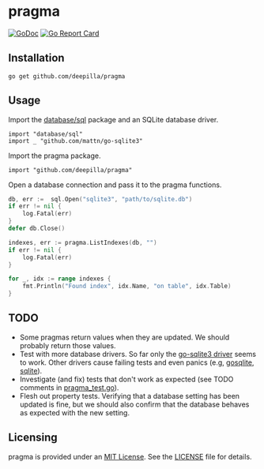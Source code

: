 # pragma

[![GoDoc](https://godoc.org/github.com/deepilla/pragma?status.svg)](https://godoc.org/github.com/deepilla/pragma)
[![Go Report Card](https://goreportcard.com/badge/github.com/deepilla/pragma)](https://goreportcard.com/report/github.com/deepilla/pragma)

## Installation

    go get github.com/deepilla/pragma

## Usage

Import the [database/sql](https://golang.org/pkg/database/sql/) package and an SQLite database driver.

    import "database/sql"
    import _ "github.com/mattn/go-sqlite3"

Import the pragma package.

    import "github.com/deepilla/pragma"

Open a database connection and pass it to the pragma functions.

```go
db, err := 	sql.Open("sqlite3", "path/to/sqlite.db")
if err != nil {
    log.Fatal(err)
}
defer db.Close()

indexes, err := pragma.ListIndexes(db, "")
if err != nil {
    log.Fatal(err)
}

for _, idx := range indexes {
    fmt.Println("Found index", idx.Name, "on table", idx.Table)
}
```

## TODO

- Some pragmas return values when they are updated. We should probably return those values.
- Test with more database drivers. So far only the [go-sqlite3 driver](https://github.com/mattn/go-sqlite3) seems to work. Other drivers cause failing tests and even panics (e.g, [gosqlite](https://github.com/gwenn/gosqlite), [sqlite](https://github.com/rsc/sqlite)).
- Investigate (and fix) tests that don't work as expected (see TODO comments in [pragma_test.go](pragma_test.go)).
- Flesh out property tests. Verifying that a database setting has been updated is fine, but we should also confirm that the database behaves as expected with the new setting.

## Licensing

pragma is provided under an [MIT License](http://choosealicense.com/licenses/mit/). See the [LICENSE](LICENSE) file for details.

